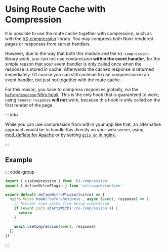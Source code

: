 # Using Route Cache with Compression

It is possible to use the route cache together with compression, such as with
the [h3-compression](https://github.com/CodeDredd/h3-compression) library. You
may compress both Nuxt-rendered pages or responses from server handlers.

However, due to the way that both this module and the `h3-compression` library
work, you can not use compression **within the event handler**, for the simple
reason that your event handler is only called once when the response is stored
in cache. Afterwards the cached response is returned immediately. Of course you
can still continue to use compression in an event handler, but just not together
with the route cache.

For this reason, you have to compress responses globally, via the
[`beforeResponse` Nitro hook](https://nitro.unjs.io/guide/plugins#available-hooks).
This is the only hook that is guaranteed to work; using `render:response` **will
not** work, because this hook is only called on the first render of the page.

::: info

While you can use compression from within your app like that, an alternative
approach would be to handle this directly on your web server, using
[mod_deflate for Apache](https://httpd.apache.org/docs/current/mod/mod_deflate.html)
or by setting
[`gzip on` in nginx](https://docs.nginx.com/nginx/admin-guide/web-server/compression/).

:::

## Example

::: code-group

```typescript [./server/plugins/compression.ts]
import { useCompression } from 'h3-compression'
import { defineNitroPlugin } from 'nitropack/runtime'

export default defineNitroPlugin((nitro) => {
  nitro.hooks.hook('beforeResponse', async (event, response) => {
    // Prevent some paths from being compressed.
    if (event.path.startsWith('/no-compression')) {
      return
    }

    await useCompression(event, response)
  })
})
```

:::
